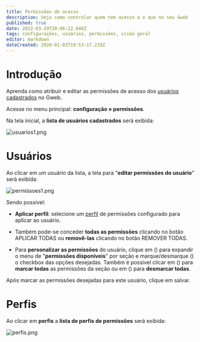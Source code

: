 ```yaml
---
title: Permissões de acesso
description: Veja como controlar quem tem acesso a o que no seu Gweb
published: true
date: 2022-03-29T20:06:22.648Z
tags: configurações, usuários, permissões, visão geral
editor: markdown
dateCreated: 2020-01-03T19:53:17.219Z
---
```


# Introdução

Aprenda como atribuir e editar as permissões de acesso dos [usuários cadastrados](/configuracoes/usuarios) no Gweb.

Acesse no menu principal: **configuração » permissões**.

Na tela inicial, a **lista de usuários cadastrados** será exibida:

![usuarios1.png](/config/permissões/usuarios1.png)

# Usuários

Ao clicar em um usuário da lista, a tela para "**editar permissões do usuário**" será exibida:

![permissoes1.png](/config/permissões/permissoes1.png)

Sendo possível:

- **Aplicar perfil**: selecione um [perfil](https://help.gdoorweb.com.br/pt-br/configuracoes/permissoes#perfil) de permissões configurado para aplicar ao usuário.
- Também pode-se conceder **todas as permissões** clicando no botão <span class="mat-button mdi "> APLICAR TODAS</span> ou  **removê-las** clicando no botão <span class="mat-button mdi "> REMOVER TODAS</span>.

- Para **personalizar as permissões** do usuário, clique em (<em class="mdi mdi-chevron-down"></em>) para expandir o menu de "**permissões disponíveis**" por seção e marque/desmarque (<em class="mdi mdi-checkbox-blank-outline"></em>) o checkbox das opções desejadas.
Também é possível clicar em (<em class="mdi mdi-checkbox-multiple-marked-outline"></em>) para **marcar todas** as permissões da seção ou em (<em class="mdi mdi-checkbox-multiple-blank-outline"></em>) para **desmarcar todas**.

Após marcar as permissões desejadas para este usuário, clique em <span class="mat-button mdi "> salvar</span>.

# Perfis

Ao clicar em **perfis** a **lista de perfis de permissões** será exibida:

![perfis.png](/config/permissões/perfis.png)


